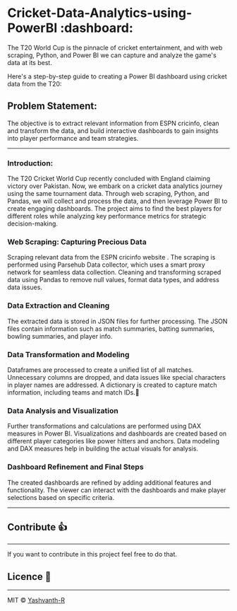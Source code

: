 # Cricket-Data-Analytics-using-PowerBI :dashboard:

The T20 World Cup is the pinnacle of cricket entertainment, and with web scraping, Python, and Power BI we can capture and analyze the game's data at its best.

Here's a step-by-step guide to creating a Power BI dashboard using cricket data from the T20:

## Problem Statement:
 The objective is to extract relevant information from ESPN cricinfo, clean and transform the data, and build interactive dashboards to gain insights into player performance and team strategies.

-----------------------------------------------------------

### Introduction:
The T20 Cricket World Cup recently concluded with England claiming victory over Pakistan. Now, we embark on a cricket data analytics journey using the same tournament data. Through web scraping, Python, and Pandas, we will collect and process the data, and then leverage Power BI to create engaging dashboards. The project aims to find the best players for different roles while analyzing key performance metrics for strategic decision-making.

### Web Scraping: Capturing Precious Data
Scraping  relevant data from the ESPN cricinfo website .
The scraping is performed using Parsehub Data collector, which uses a smart proxy network for seamless data collection.
Cleaning and transforming scraped data using Pandas to remove null values, format data types, and address data issues.

### Data Extraction and Cleaning
The extracted data is stored in JSON files for further processing.
The JSON files contain information such as match summaries, batting summaries, bowling summaries, and player info.

### Data Transformation and Modeling
Dataframes are processed to create a unified list of all matches.
Unnecessary columns are dropped, and data issues like special characters in player names are addressed.
A dictionary is created to capture match information, including teams and match IDs.

### Data Analysis and Visualization
Further transformations and calculations are performed using DAX measures in Power BI.
Visualizations and dashboards are created based on different player categories like power hitters and anchors.
Data modeling and DAX measures help in building the actual visuals for analysis.

### Dashboard Refinement and Final Steps
The created dashboards are refined by adding additional features and functionality.
The viewer can interact with the dashboards and make player selections based on specific criteria.

----------------------------------------------------------

## Contribute :thumbsup:
--------------------------------------
If you want to contribute in this project feel free to do that.

## Licence :scroll:
---------------------------------
MIT © [Yashvanth-R](https://github.com/Yashvanth-R)

